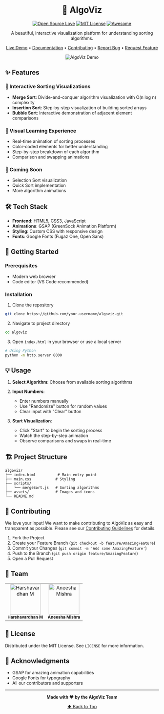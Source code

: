 <div align="center">

# 🎯 AlgoViz

[![Open Source Love](https://badges.frapsoft.com/os/v1/open-source.svg?v=103)](https://github.com/ellerbrock/open-source-badges/)
[![MIT License](https://img.shields.io/badge/License-MIT-green.svg)](https://choosealicense.com/licenses/mit/)
[![Awesome](https://cdn.rawgit.com/sindresorhus/awesome/d7305f38d29fed78fa85652e3a63e154dd8e8829/media/badge.svg)](https://github.com/sindresorhus/awesome)

A beautiful, interactive visualization platform for understanding sorting algorithms.

[Live Demo](#) • [Documentation](#) • [Contributing](#contributing) • [Report Bug](#) • [Request Feature](#)

![AlgoViz Demo](https://via.placeholder.com/800x400)

</div>

## ✨ Features

### 🔄 Interactive Sorting Visualizations
- **Merge Sort**: Divide-and-conquer algorithm visualization with O(n log n) complexity
- **Insertion Sort**: Step-by-step visualization of building sorted arrays
- **Bubble Sort**: Interactive demonstration of adjacent element comparisons

### 🎨 Visual Learning Experience
- Real-time animation of sorting processes
- Color-coded elements for better understanding
- Step-by-step breakdown of each algorithm
- Comparison and swapping animations

### 🚀 Coming Soon
- Selection Sort visualization
- Quick Sort implementation
- More algorithm animations

## 🛠️ Tech Stack

- **Frontend**: HTML5, CSS3, JavaScript
- **Animations**: GSAP (GreenSock Animation Platform)
- **Styling**: Custom CSS with responsive design
- **Fonts**: Google Fonts (Fugaz One, Open Sans)

## 🚀 Getting Started

### Prerequisites
- Modern web browser
- Code editor (VS Code recommended)

### Installation

1. Clone the repository
```bash
git clone https://github.com/your-username/algoviz.git
```

2. Navigate to project directory
```bash
cd algoviz
```

3. Open `index.html` in your browser or use a local server
```bash
# Using Python
python -m http.server 8000
```

## 💡 Usage

1. **Select Algorithm**: Choose from available sorting algorithms
2. **Input Numbers**: 
   - Enter numbers manually
   - Use "Randomize" button for random values
   - Clear input with "Clear" button

3. **Start Visualization**:
   - Click "Start" to begin the sorting process
   - Watch the step-by-step animation
   - Observe comparisons and swaps in real-time

## 🏗️ Project Structure

```
algoviz/
├── index.html          # Main entry point
├── main.css           # Styling
├── scripts/
│   └── mergeSort.js   # Sorting algorithms
├── assets/            # Images and icons
└── README.md
```

## 🤝 Contributing

We love your input! We want to make contributing to AlgoViz as easy and transparent as possible. Please see our [Contributing Guidelines](CONTRIBUTING.md) for details.

1. Fork the Project
2. Create your Feature Branch (`git checkout -b feature/AmazingFeature`)
3. Commit your Changes (`git commit -m 'Add some AmazingFeature'`)
4. Push to the Branch (`git push origin feature/AmazingFeature`)
5. Open a Pull Request

## 👥 Team

<table>
  <tr>
    <td align="center">
      <a href="https://linkedin.com/in/harshavardhan-md">
        <img src="https://via.placeholder.com/100" width="100px;" alt="Harshavardhan M"/><br />
        <sub><b>Harshavardhan M</b></sub>
      </a>
    </td>
    <td align="center">
      <a href="#">
        <img src="https://via.placeholder.com/100" width="100px;" alt="Aneesha Mishra"/><br />
        <sub><b>Aneesha Mishra</b></sub>
      </a>
    </td>
    <!-- Add other team members similarly -->
  </tr>
</table>

## 📝 License

Distributed under the MIT License. See `LICENSE` for more information.

## 🙏 Acknowledgments

- GSAP for amazing animation capabilities
- Google Fonts for typography
- All our contributors and supporters

---

<div align="center">

**Made with ❤️ by the AlgoViz Team**

[⬆ Back to Top](#-algoviz)

</div>
